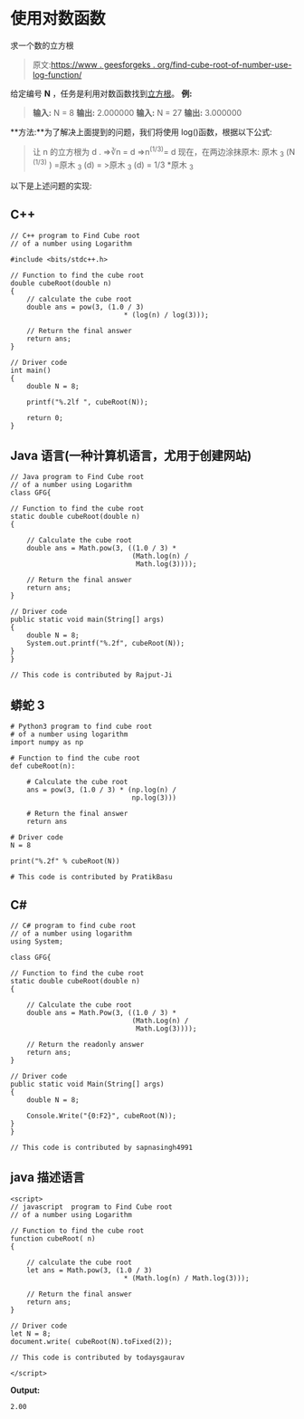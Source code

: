# 使用对数函数

求一个数的立方根

> 原文:[https://www . geesforgeks . org/find-cube-root-of-number-use-log-function/](https://www.geeksforgeeks.org/find-cube-root-of-a-number-using-log-function/)

给定编号 **N** ，任务是利用对数函数找到[立方根](https://www.geeksforgeeks.org/find-cubic-root-of-a-number/)。
**例:**

> **输入:** N = 8
> **输出:** 2.000000
> **输入:** N = 27
> **输出:** 3.000000

**方法:**为了解决上面提到的问题，我们将使用 log()函数，根据以下公式:

> 让 n 的立方根为 d .
> =>∛n = d
> =>n<sup>(1/3)</sup>= d
> 现在，在两边涂抹原木:
> 原木 <sub>3</sub> (N <sup>(1/3)</sup> ) =原木 <sub>3</sub> (d)
> = >原木 <sub>3</sub> (d) = 1/3 *原木 <sub>3</sub>

以下是上述问题的实现:

## C++

```
// C++ program to Find Cube root
// of a number using Logarithm

#include <bits/stdc++.h>

// Function to find the cube root
double cubeRoot(double n)
{
    // calculate the cube root
    double ans = pow(3, (1.0 / 3)
                            * (log(n) / log(3)));

    // Return the final answer
    return ans;
}

// Driver code
int main()
{
    double N = 8;

    printf("%.2lf ", cubeRoot(N));

    return 0;
}
```

## Java 语言(一种计算机语言，尤用于创建网站)

```
// Java program to Find Cube root
// of a number using Logarithm
class GFG{

// Function to find the cube root
static double cubeRoot(double n)
{

    // Calculate the cube root
    double ans = Math.pow(3, ((1.0 / 3) *
                              (Math.log(n) /
                               Math.log(3))));

    // Return the final answer
    return ans;
}

// Driver code
public static void main(String[] args)
{
    double N = 8;
    System.out.printf("%.2f", cubeRoot(N));
}
}

// This code is contributed by Rajput-Ji
```

## 蟒蛇 3

```
# Python3 program to find cube root
# of a number using logarithm
import numpy as np

# Function to find the cube root
def cubeRoot(n):

    # Calculate the cube root
    ans = pow(3, (1.0 / 3) * (np.log(n) /
                              np.log(3)))

    # Return the final answer
    return ans

# Driver code
N = 8

print("%.2f" % cubeRoot(N))

# This code is contributed by PratikBasu
```

## C#

```
// C# program to find cube root
// of a number using logarithm
using System;

class GFG{

// Function to find the cube root
static double cubeRoot(double n)
{

    // Calculate the cube root
    double ans = Math.Pow(3, ((1.0 / 3) *
                              (Math.Log(n) /
                               Math.Log(3))));

    // Return the readonly answer
    return ans;
}

// Driver code
public static void Main(String[] args)
{
    double N = 8;

    Console.Write("{0:F2}", cubeRoot(N));
}
}

// This code is contributed by sapnasingh4991
```

## java 描述语言

```
<script>
// javascript  program to Find Cube root
// of a number using Logarithm

// Function to find the cube root
function cubeRoot( n)
{

    // calculate the cube root
    let ans = Math.pow(3, (1.0 / 3)
                            * (Math.log(n) / Math.log(3)));

    // Return the final answer
    return ans;
}

// Driver code
let N = 8;
document.write( cubeRoot(N).toFixed(2));

// This code is contributed by todaysgaurav

</script>
```

**Output:** 

```
2.00
```